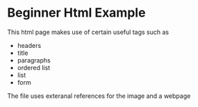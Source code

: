 # Beginner Html Example

This html page makes use of certain useful tags such as 
- headers
- title
- paragraphs
- ordered list
- list
- form

The file uses exteranal references for the image and a webpage
